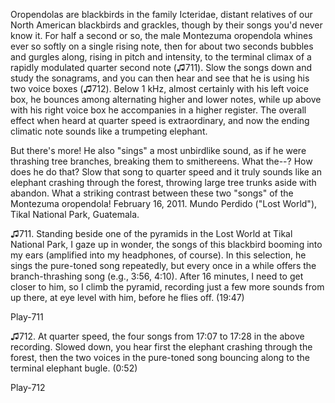 Oropendolas are blackbirds in the family Icteridae, distant relatives of
our North American blackbirds and grackles, though by their songs you'd
never know it. For half a second or so, the male Montezuma oropendola
whines ever so softly on a single rising note, then for about two
seconds bubbles and gurgles along, rising in pitch and intensity, to the
terminal climax of a rapidly modulated quarter second note (♫711). Slow
the songs down and study the sonagrams, and you can then hear and see
that he is using his two voice boxes (♫712). Below 1 kHz, almost
certainly with his left voice box, he bounces among alternating higher
and lower notes, while up above with his right voice box he accompanies
in a higher register. The overall effect when heard at quarter speed is
extraordinary, and now the ending climatic note sounds like a trumpeting
elephant.

But there's more! He also "sings" a most unbirdlike sound, as if he were
thrashing tree branches, breaking them to smithereens. What the--? How
does he do that? Slow that song to quarter speed and it truly sounds
like an elephant crashing through the forest, throwing large tree trunks
aside with abandon. What a striking contrast between these two "songs"
of the Montezuma oropendola! February 16, 2011. Mundo Perdido ("Lost
World"), Tikal National Park, Guatemala.

♫711. Standing beside one of the pyramids in the Lost World at Tikal
National Park, I gaze up in wonder, the songs of this blackbird booming
into my ears (amplified into my headphones, of course). In this
selection, he sings the pure-toned song repeatedly, but every once in a
while offers the branch-thrashing song (e.g., 3:56, 4:10). After 16
minutes, I need to get closer to him, so I climb the pyramid, recording
just a few more sounds from up there, at eye level with him, before he
flies off. (19:47)

Play-711

♫712. At quarter speed, the four songs from 17:07 to 17:28 in the above
recording. Slowed down, you hear first the elephant crashing through the
forest, then the two voices in the pure-toned song bouncing along to the
terminal elephant bugle. (0:52)

Play-712
